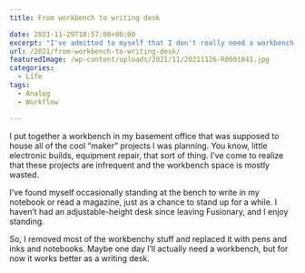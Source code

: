 ```yaml
---
title: From workbench to writing desk

date: 2021-11-29T10:57:00+00:00
excerpt: "I've admitted to myself that I don't really need a workbench, so now it's a standup writing desk."
url: /2021/from-workbench-to-writing-desk/
featuredImage: /wp-content/uploads/2021/11/20211126-R0001841.jpg
categories:
  - Life
tags:
  - Analog
  - Workflow

---
```

I put together a workbench in my basement office that was supposed to house all of the cool &#8220;maker&#8221; projects I was planning. You know, little electronic builds, equipment repair, that sort of thing. I&#8217;ve come to realize that these projects are infrequent and the workbench space is mostly wasted.

I&#8217;ve found myself occasionally standing at the bench to write in my notebook or read a magazine, just as a chance to stand up for a while. I haven&#8217;t had an adjustable-height desk since leaving Fusionary, and I enjoy standing.

So, I removed most of the workbenchy stuff and replaced it with pens and inks and notebooks. Maybe one day I&#8217;ll actually need a workbench, but for now it works better as a writing desk.